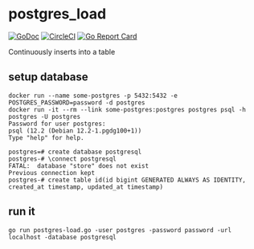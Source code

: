 # postgres_load
[![GoDoc](https://godoc.org/github.com/christianwoehrle/grafana-validator?status.svg)](https://godoc.org/github.com/christianwoehrle/grafana-validator)
[![CircleCI](https://img.shields.io/circleci/project/github/christianwoehrle/grafana-validator.png)](https://circleci.com/gh/christianwoehrle/grafana-validator)
[![Go Report Card](https://goreportcard.com/badge/github.com/christianwoehrle/grafana-validator)](https://goreportcard.com/report/github.com/christianwoehrle/grafana-validator)

Continuously inserts into a table

## setup database
```
docker run --name some-postgres -p 5432:5432 -e POSTGRES_PASSWORD=password -d postgres
docker run -it --rm --link some-postgres:postgres postgres psql -h postgres -U postgres
Password for user postgres:
psql (12.2 (Debian 12.2-1.pgdg100+1))
Type "help" for help.

postgres=# create database postgresql
postgres-# \connect postgresql
FATAL:  database "store" does not exist
Previous connection kept
postgres-# create table id(id bigint GENERATED ALWAYS AS IDENTITY, created_at timestamp, updated_at timestamp)
```


## run it
```
go run postgres-load.go -user postgres -password password -url localhost -database postgresql
```
